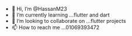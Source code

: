 - 👋 Hi, I’m @HassanM23
- 🌱 I’m currently learning ...flutter and dart
- 💞️ I’m looking to collaborate on ...flutter projects
- 📫 How to reach me ...01069393472

<!---
HassanM23/HassanM23 is a ✨ special ✨ repository because its `README.md` (this file) appears on your GitHub profile.
You can click the Preview link to take a look at your changes.
--->
